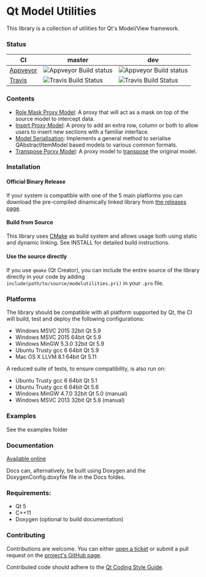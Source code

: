 # Qt Model Utilities

This library is a collection of utilities for Qt's Model/View framework.

### Status
| **CI** | **master** | **dev** |
|--------|------------|---------|
| [Appveyor](https://ci.appveyor.com/project/VSRonin/qtmodelutilities) | ![Appveyor Build status](https://ci.appveyor.com/api/projects/status/3x8h2laxlbh9wc7c/branch/master?svg=true) | ![Appveyor Build status](https://ci.appveyor.com/api/projects/status/3x8h2laxlbh9wc7c/branch/dev?svg=true)|
| [Travis](https://travis-ci.org/VSRonin/QtModelUtilities) | ![Travis Build Status](https://travis-ci.org/VSRonin/QtModelUtilities.svg?branch=master) | ![Travis Build Status](https://travis-ci.org/VSRonin/QtModelUtilities.svg?branch=dev) |

### Contents

+ [Role Mask Proxy Model](https://vsronin.github.io/QtModelUtilities/md__r_e_a_d_m_e__role__mask__proxy__model.html): A proxy that will act as a mask on top of the source model to intercept data.
+ [Insert Proxy Model](https://vsronin.github.io/QtModelUtilities/md__r_e_a_d_m_e__insert__proxy__model.html): A proxy to add an extra row, column or both to allow users to insert new sections with a familiar interface.
+ [Model Serialisation](https://vsronin.github.io/QtModelUtilities/md__r_e_a_d_m_e__model__serialisation.html): Implements a general method to serialise QAbstractItemModel based models to various common formats.
+ [Transpose Porxy Model](https://vsronin.github.io/QtModelUtilities/md__r_e_a_d_m_e__transpose__proxy__model.html): A proxy model to [transpose](https://en.wikipedia.org/wiki/Transpose#Examples) the original model.

### Installation

#### Official Binary Release
If your system is compatible with one of the 5 main platforms you can download the pre-compiled dinamically linked library from [the releases page](https://github.com/VSRonin/QtModelUtilities/releases).

#### Build from Source
This library uses [CMake](https://cmake.org/) as build system and allows usage both using static and dynamic linking. 
See INSTALL for detailed build instructions.

#### Use the source directly
If you use `qmake` (Qt Creator), you can include the entire source of the library directly in your code by adding `include(path/to/source/modelutilities.pri)` in your `.pro` file.

### Platforms

The library should be compatible with all platform supported by Qt, the CI will build, test and deploy the following configurations:

+ Windows MSVC 2015 32bit Qt 5.9
+ Windows MSVC 2015 64bit Qt 5.9
+ Windows MinGW 5.3.0 32bit Qt 5.9
+ Ubuntu Trusty gcc 6 64bit Qt 5.9
+ Mac OS X LLVM 8.1 64bit Qt 5.11

A reduced suite of tests, to ensure compatibility, is also run on:

+ Ubuntu Trusty gcc 6 64bit Qt 5.1
+ Ubuntu Trusty gcc 6 64bit Qt 5.6
+ Windows MinGW 4.7.0 32bit Qt 5.0 (manual)
+ Windows MSVC 2013 32bit Qt 5.8 (manual)

### Examples

See the examples folder

### Documentation

[Available online](https://vsronin.github.io/QtModelUtilities/index.html)

Docs can, alternatively, be built using Doxygen and the DoxygenConfig.doxyfile file in the Docs foldes.

### Requirements:

+ Qt 5
+ C++11
+ Doxygen (optional to build documentation)

### Contributing

Contributions are welcome. 
You can either [open a ticket](https://github.com/VSRonin/QtModelUtilities/issues) or submit a pull request on the [project's GitHub page](https://github.com/VSRonin/QtModelUtilities).

Contributed code should adhere to the [Qt Coding Style Guide](https://wiki.qt.io/Qt_Coding_Style).
